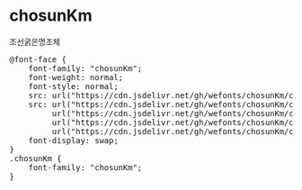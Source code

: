 # chosunKm
조선굵은명조체

<pre>
@font-face {
    font-family: "chosunKm";
    font-weight: normal;
    font-style: normal;
    src: url("https://cdn.jsdelivr.net/gh/wefonts/chosunKm/chosunKm.eot");
    src: url("https://cdn.jsdelivr.net/gh/wefonts/chosunKm/chosunKm.eot?#iefix") format("embedded-opentype"),
         url("https://cdn.jsdelivr.net/gh/wefonts/chosunKm/chosunKm.woff2") format("woff2"),
         url("https://cdn.jsdelivr.net/gh/wefonts/chosunKm/chosunKm.woff") format("woff"),
         url("https://cdn.jsdelivr.net/gh/wefonts/chosunKm/chosunKm.ttf") format("truetype");
    font-display: swap;
} 
.chosunKm {
    font-family: "chosunKm";
}
</pre>
